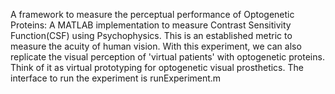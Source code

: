 A framework to measure the perceptual performance of Optogenetic Proteins:
A MATLAB implementation to measure Contrast Sensitivity Function(CSF) using Psychophysics. This is an established metric to measure the acuity of human vision.
With this experiment, we can also replicate the visual perception of 'virtual patients' with optogenetic proteins. Think of it as virtual prototyping for optogenetic visual prosthetics.
The interface to run the experiment is runExperiment.m
